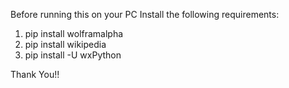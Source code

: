 Before running this on your PC
Install the following requirements:

1) pip install wolframalpha
2) pip install wikipedia
3) pip install -U wxPython

Thank You!! 